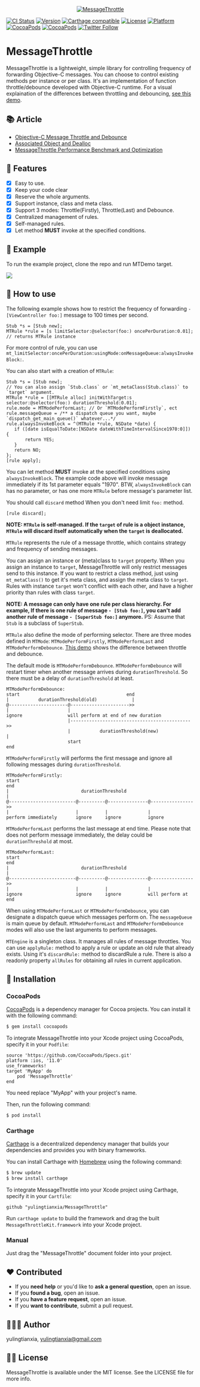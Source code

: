 <p align="center">
<a href="https://github.com/yulingtianxia/MessageThrottle">
<img src="Assets/logo.png" alt="MessageThrottle" />
</a>
</p>

[![CI Status](http://img.shields.io/travis/yulingtianxia/MessageThrottle.svg?style=flat)](https://travis-ci.org/yulingtianxia/MessageThrottle)
[![Version](https://img.shields.io/cocoapods/v/MessageThrottle.svg?style=flat)](http://cocoapods.org/pods/MessageThrottle)
[![Carthage compatible](https://img.shields.io/badge/Carthage-compatible-4BC51D.svg?style=flat)](https://github.com/Carthage/Carthage)
[![License](https://img.shields.io/cocoapods/l/MessageThrottle.svg?style=flat)](http://cocoapods.org/pods/MessageThrottle)
[![Platform](https://img.shields.io/cocoapods/p/MessageThrottle.svg?style=flat)](http://cocoapods.org/pods/MessageThrottle)
[![CocoaPods](https://img.shields.io/cocoapods/dt/MessageThrottle.svg)](http://cocoapods.org/pods/MessageThrottle)
[![CocoaPods](https://img.shields.io/cocoapods/at/MessageThrottle.svg)](http://cocoapods.org/pods/MessageThrottle)
[![Twitter Follow](https://img.shields.io/twitter/follow/yulingtianxia.svg?style=social&label=Follow)](https://twitter.com/yulingtianxia)

# MessageThrottle

MessageThrottle is a lightweight, simple library for controlling frequency of forwarding Objective-C messages. You can choose to control existing methods per instance or per class. It's an implementation of function throttle/debounce developed with Objective-C runtime. For a visual explaination of the differences between throttling and debouncing, [see this demo](http://demo.nimius.net/debounce_throttle/).

## 📚 Article

- [Objective-C Message Throttle and Debounce](http://yulingtianxia.com/blog/2017/11/05/Objective-C-Message-Throttle-and-Debounce/)
- [Associated Object and Dealloc](http://yulingtianxia.com/blog/2017/12/15/Associated-Object-and-Dealloc/)
- [MessageThrottle Performance Benchmark and Optimization](http://yulingtianxia.com/blog/2018/05/31/MessageThrottle-Performance-Benchmark-and-Optimization/)

## 🌟 Features

- [x] Easy to use.
- [x] Keep your code clear
- [x] Reserve the whole arguments.
- [x] Support instance, class and meta class.
- [x] Support 3 modes: Throttle(Firstly), Throttle(Last) and Debounce.
- [x] Centralized management of rules.
- [x] Self-managed rules.
- [x] Let method **MUST** invoke at the specified conditions.

## 🔮 Example

To run the example project, clone the repo and run MTDemo target.

![](Assets/demo.gif)

## 🐒 How to use

The following example shows how to restrict the frequency of forwarding `- [ViewController foo:]` message to 100 times per second.

```
Stub *s = [Stub new];
MTRule *rule = [s limitSelector:@selector(foo:) oncePerDuration:0.01]; // returns MTRule instance
``` 

For more control of rule, you can use `mt_limitSelector:oncePerDuration:usingMode:onMessageQueue:alwaysInvokeBlock:`.

You can also start with a creation of `MTRule`:

```
Stub *s = [Stub new];
// You can also assign `Stub.class` or `mt_metaClass(Stub.class)` to `target` argument.
MTRule *rule = [[MTRule alloc] initWithTarget:s selector:@selector(foo:) durationThreshold:0.01];
rule.mode = MTModePerformLast; // Or `MTModePerformFirstly`, ect
rule.messageQueue = /** a dispatch queue you want, maybe `dispatch_get_main_queue()` whatever...*/
rule.alwaysInvokeBlock = ^(MTRule *rule, NSDate *date) {
   if ([date isEqualToDate:[NSDate dateWithTimeIntervalSince1970:0]]) {
       return YES;
   }
   return NO;
};
[rule apply];
```

You can let method **MUST** invoke at the specified conditions using `alwaysInvokeBlock`. The example code above will invoke message immediately if its 1st parameter equals "1970". BTW, `alwaysInvokeBlock` can has no parameter, or has one more `MTRule` before message's parameter list.

You should call `discard` method When you don't need limit `foo:` method.

```
[rule discard];
```

**NOTE: `MTRule` is self-managed. If the `target` of rule is a object instance, `MTRule` will discard itself automatically when the `target` is deallocated.**

`MTRule` represents the rule of a message throttle, which contains strategy and frequency of sending messages. 

You can assign an instance or (meta)class to `target` property. When you assign an instance to `target`, MessageThrottle will only restrict messages send to this instance. If you want to restrict a class method, just using `mt_metaClass()` to get it's meta class, and assign the meta class to `target`. Rules with instance `target` won't conflict with each other, and have a higher priority than rules with class `target`.

**NOTE: A message can only have one rule per class hierarchy. For example, If there is one rule of message `- [Stub foo:]`, you can't add another rule of message `- [SuperStub foo:]` anymore.** PS: Assume that `Stub` is a subclass of `SuperStub`.

`MTRule` also define the mode of performing selector. There are three modes defined in `MTMode`: `MTModePerformFirstly`, `MTModePerformLast` and `MTModePerformDebounce`. [This demo](http://demo.nimius.net/debounce_throttle/) shows the difference between throttle and debounce.

The default mode is `MTModePerformDebounce`. `MTModePerformDebounce` will restart timer when another message arrives during `durationThreshold`. So there must be a delay of `durationThreshold` at least. 

```
MTModePerformDebounce:
start                                        end
|           durationThreshold(old)             |
@----------------------@---------------------->>
|                      |                 
ignore                 will perform at end of new duration
                       |--------------------------------------------->>
                       |           durationThreshold(new)             |
                       start                                        end
```

`MTModePerformFirstly` will performs the first message and ignore all following messages during `durationThreshold`.

```
MTModePerformFirstly:
start                                                                end
|                           durationThreshold                          |
@-------------------------@----------@---------------@---------------->>
|                         |          |               |          
perform immediately       ignore     ignore          ignore     
```

`MTModePerformLast` performs the last message at end time. Please note that does not perform message immediately, the delay could be `durationThreshold` at most. 

```
MTModePerformLast:
start                                                                end
|                           durationThreshold                          |
@-------------------------@----------@---------------@---------------->>
|                         |          |               |          
ignore                    ignore     ignore          will perform at end
```

When using `MTModePerformLast` or `MTModePerformDebounce`, you can designate a dispatch queue which messages perform on. The `messageQueue` is main queue by default. `MTModePerformLast` and `MTModePerformDebounce` modes will also use the last arguments to perform messages.

`MTEngine` is a singleton class. It manages all rules of message throttles. You can use `applyRule:` method to apply a rule or update an old rule that already exists. Using it's `discardRule:` method to discardRule a rule. There is also a readonly property `allRules` for obtaining all rules in current application. 

## 📲 Installation

### CocoaPods

[CocoaPods](http://cocoapods.org) is a dependency manager for Cocoa projects. You can install it with the following command:

```bash
$ gem install cocoapods
```

To integrate MessageThrottle into your Xcode project using CocoaPods, specify it in your `Podfile`:


```
source 'https://github.com/CocoaPods/Specs.git'
platform :ios, '11.0'
use_frameworks!
target 'MyApp' do
	pod 'MessageThrottle'
end
```

You need replace "MyApp" with your project's name.

Then, run the following command:

```bash
$ pod install
```

### Carthage

[Carthage](https://github.com/Carthage/Carthage) is a decentralized dependency manager that builds your dependencies and provides you with binary frameworks.

You can install Carthage with [Homebrew](http://brew.sh/) using the following command:

```bash
$ brew update
$ brew install carthage
```

To integrate MessageThrottle into your Xcode project using Carthage, specify it in your `Cartfile`:

```ogdl
github "yulingtianxia/MessageThrottle"
```

Run `carthage update` to build the framework and drag the built `MessageThrottleKit.framework` into your Xcode project.

### Manual

Just drag the "MessageThrottle" document folder into your project.

## ❤️ Contributed

- If you **need help** or you'd like to **ask a general question**, open an issue.
- If you **found a bug**, open an issue.
- If you **have a feature request**, open an issue.
- If you **want to contribute**, submit a pull request.

## 👨🏻‍💻 Author

yulingtianxia, yulingtianxia@gmail.com

## 👮🏻 License

MessageThrottle is available under the MIT license. See the LICENSE file for more info.

